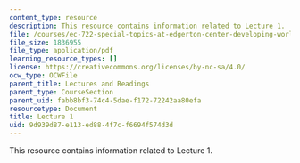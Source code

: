```yaml
---
content_type: resource
description: This resource contains information related to Lecture 1.
file: /courses/ec-722-special-topics-at-edgerton-center-developing-world-prosthetics-spring-2010/9d939d87e113ed884f7cf6694f574d3d_MITEC_722S10_lecture1.pdf
file_size: 1836955
file_type: application/pdf
learning_resource_types: []
license: https://creativecommons.org/licenses/by-nc-sa/4.0/
ocw_type: OCWFile
parent_title: Lectures and Readings
parent_type: CourseSection
parent_uid: fabb8bf3-74c4-5dae-f172-72242aa80efa
resourcetype: Document
title: Lecture 1
uid: 9d939d87-e113-ed88-4f7c-f6694f574d3d
---
```

This resource contains information related to Lecture 1.